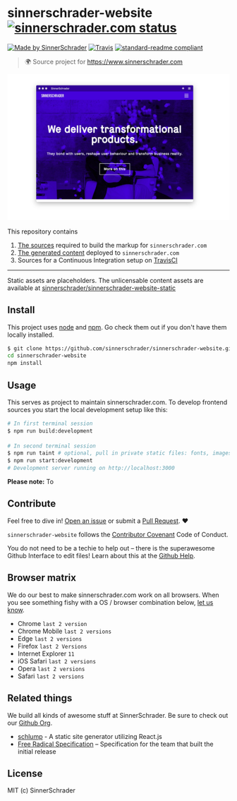 # sinnerschrader-website [![sinnerschrader.com status](https://img.shields.io/badge/status-live-green.svg?style=flat-square)](https://sinnerschrader.com/)

[![Made by SinnerSchrader](https://img.shields.io/badge/made%20by-SinnerSchrader-orange.svg?style=flat-square)](https://sinnerschrader.com/)
[![Travis](https://img.shields.io/travis/sinnerschrader/sinnerschrader-website.svg?style=flat-square)](https://travis-ci.org/sinnerschrader/sinnerschrader-website)
[![standard-readme compliant](https://img.shields.io/badge/readme-standard-brightgreen.svg?style=flat-square)](https://github.com/RichardLitt/standard-readme)

> :earth_africa: Source project for https://www.sinnerschrader.com


![Screenshot of sinnschrader.com](./sinnerschradercom.jpg)


This repository contains

1. [The sources](./src) required to build the markup for `sinnerschrader.com`
2. [The generated content](./docs) deployed to `sinnerschrader.com`
3. Sources for a Continuous Integration setup on [TravisCI](https://travis-ci.org/sinnerschrader/sinnerschrader-website)

---
Static assets are placeholders. The unlicensable content assets are available at [sinnerschrader/sinnerschrader-website-static](https://github.com/sinnerschrader/sinnerschrader-website-static)

## Install

This project uses [node](http://nodejs.org) and [npm](https://npmjs.com). Go check them out if you don't have them locally installed.


```sh
$ git clone https://github.com/sinnerschrader/sinnerschrader-website.git
cd sinnerschrader-website
npm install
```

## Usage

This serves as project to maintain sinnerschrader.com.
To develop frontend sources you start the local development
setup like this:

```sh
# In first terminal session
$ npm run build:development

# In second terminal session
$ npm run taint # optional, pull in private static files: fonts, images
$ npm run start:development
# Development server running on http://localhost:3000
```

**Please note:** To

## Contribute

Feel free to dive in! [Open an issue](https://github.com/sinnerschrader/sinnerschrader-website/issues/new) or submit a [Pull Request](https://github.com/sinnerschrader/sinnerschrader-website/pull/new/master). :heart:

`sinnerschrader-website` follows the [Contributor Covenant](http://contributor-covenant.org/version/1/3/0/) Code of Conduct.

You do not need to be a techie to help out – there is the superawesome Github Interface to edit files! Learn about this at the [Github Help](https://help.github.com/articles/editing-files-in-your-repository/).

## Browser matrix

We do our best to make sinnerschrader.com work on all browsers. When you see something
fishy with a OS / browser combination below, [let us know](https://github.com/sinnerschrader/sinnerschrader-website/issues/new).

* Chrome `last 2 version`
* Chrome Mobile `last 2 versions`
* Edge `last 2 versions`
* Firefox `last 2 Versions`
* Internet Explorer `11`
* iOS Safari `last 2 versions`
* Opera `last 2 versions`
* Safari `last 2 versions`

## Related things

We build all kinds of awesome stuff at SinnerSchrader. Be sure to check out our [Github Org](https://github.com/sinnerschrader).

* [schlump](https://github.com/sinnerschrader/schlump) - A static site generator utilizing React.js
* [Free Radical Specification](https://github.com/sinnerschrader/free-radical-specification) – Specification for the team that built the initial release

## License
MIT (c) SinnerSchrader
